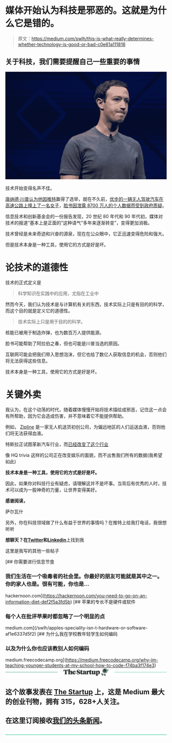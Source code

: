 # 媒体开始认为科技是邪恶的。这就是为什么它是错的。

> 原文：<https://medium.com/swlh/this-is-what-really-determines-whether-technology-is-good-or-bad-c0e61a111816>

## 关于科技，我们需要提醒自己一些重要的事情

![](img/f381db7a0d576c2d6ac70e35f67cf088.png)

技术开始变得名声不佳。

[唐纳德·川普认为他因推特](https://www.theverge.com/2016/11/13/13619148/trump-facebook-twitter-helped-win)赢得了选举，就在不久前，[优步的一辆无人驾驶汽车在高速公路上撞上了一名女子](https://www.wired.com/story/uber-self-driving-crash-explanation-lidar-sensors/)，[脸书因泄露 8700 万人的个人数据而受到政府质疑](https://www.cnbc.com/2018/04/04/facebook-updates-the-number-of-users-impacted-by-cambridge-analytica-leak-to-87-million-.html)。

信息技术和创新基金会的一份报告发现，20 世纪 80 年代和 90 年代初，媒体对技术的报道“基本上是正面的”这种语气“多年来逐渐转变”，变得更加消极。

技术曾经是未来奇迹和兴奋的源泉，现在在公众眼中，它正迅速变得危险和强大。

但是技术本身是一种工具，使用它的方式是好是坏。

# 论技术的道德性

技术的正式定义是

> 科学知识在实践中的应用，尤指在工业中

然而今天，我们认为技术是与计算机有关的东西，技术实际上只是有目的的科学，而这个目的就是定义它的道德性。

> 技术实际上只是用于目的的科学。

核能已被用于制造炸弹，也为数百万人提供能源。

脸书可能帮助了阿拉伯之春，但也可能是川普当选的原因。

互联网可能会把我们带入思想泡沫，但它也给了数亿人获取信息的机会，否则他们将无法获得这些信息。

技术本身是一种工具，使用它的方式是好是坏。

# 关键外卖

我认为，在这个动荡的时代，随着媒体慢慢开始将技术描绘成邪恶，记住这一点会有所帮助，因为它会造成伤害，并不意味着它不能提供帮助。

例如， [Zipline](http://www.flyzipline.com/) 是一家无人机送货初创公司，为偏远地区的人们运送血液，否则他们将无法获得血液。

特斯拉正试图革新汽车行业，而[已经改变了这个行业](https://www.theverge.com/2017/7/28/16059954/tesla-model-3-2017-auto-industry-influence-elon-musk)

像 HQ trivia 这样的公司正在改变娱乐的面貌，而不出售我们所有的数据(我希望如此)

**技术本身是一种工具，使用它的方式是好是坏。**

因此，如果你对科技行业有疑虑，请理解这并不是坏事。当背后有优秀的人时，技术可以成为一股神奇的力量，让世界变得美好。

**感谢阅读，**

萨尔瓦什

另外，你在科技领域做了什么有益于世界的事情吗？在推特上给我打电话，我很想听听

**想聊天？在**[**Twitter**](https://twitter.com/SarvasvKulpati)**和**[**Linkedin**](https://www.linkedin.com/in/sarvasvkulpati/)上找到我

这里是我写的其他一些帖子

[](https://hackernoon.com/you-need-to-go-on-an-information-diet-def2f5a3fd5b) [## 你需要进行信息节食

### 我们生活在一个吸毒者的社会里。你最好的朋友可能就是其中之一。你的家人也是。很有可能，你也是…

hackernoon.com](https://hackernoon.com/you-need-to-go-on-an-information-diet-def2f5a3fd5b) [](/swlh/apples-speciality-isn-t-hardware-or-software-af1e6337d5f2) [## 苹果的专长不是硬件或软件

### 每个人在批评苹果时都忽略了一个明显的点

medium.com](/swlh/apples-speciality-isn-t-hardware-or-software-af1e6337d5f2) [](https://medium.freecodecamp.org/why-im-teaching-younger-students-at-my-school-how-to-code-f74ba3f174e3) [## 为什么我在学校教年轻学生如何编码

### 以及为什么你也应该教别人如何编码

medium.freecodecamp.org](https://medium.freecodecamp.org/why-im-teaching-younger-students-at-my-school-how-to-code-f74ba3f174e3) [![](img/308a8d84fb9b2fab43d66c117fcc4bb4.png)](https://medium.com/swlh)

## 这个故事发表在 [The Startup](https://medium.com/swlh) 上，这是 Medium 最大的创业刊物，拥有 315，628+人关注。

## 在这里订阅接收[我们的头条新闻](http://growthsupply.com/the-startup-newsletter/)。

[![](img/b0164736ea17a63403e660de5dedf91a.png)](https://medium.com/swlh)
